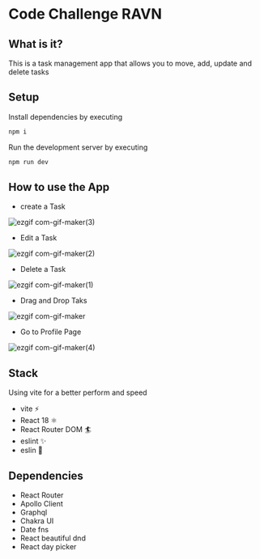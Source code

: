# Code Challenge RAVN 

## What is it?
This is a task management app that allows you to move, add, update and delete tasks

## Setup

Install dependencies by executing

```sh
npm i
```

Run the development server by executing

```sh
npm run dev
```
## How to use the App

- create a Task

![ezgif com-gif-maker(3)](https://user-images.githubusercontent.com/60715793/212974771-75e352aa-323f-4d3e-8770-460ff70ca054.gif)

- Edit a Task

![ezgif com-gif-maker(2)](https://user-images.githubusercontent.com/60715793/212974594-11e0f55e-a307-4362-a9b7-92e6dca916c6.gif)

- Delete a Task

![ezgif com-gif-maker(1)](https://user-images.githubusercontent.com/60715793/212973850-2a5c884b-cbc1-4042-9bb7-00568d0ecd47.gif)

- Drag and Drop Taks

![ezgif com-gif-maker](https://user-images.githubusercontent.com/60715793/212973358-f657f572-37d3-4874-b588-1d3bd2be9c4f.gif)

- Go to Profile Page

![ezgif com-gif-maker(4)](https://user-images.githubusercontent.com/60715793/212974924-31f909c5-0341-4c6d-b1f3-3f505a51b206.gif)
 
## Stack
Using vite for a better perform and speed
- vite ⚡
- React 18 ⚛️
- React Router DOM 🏄
- eslint ✨
- eslin 🔨

## Dependencies
- React Router
- Apollo Client
- Graphql
- Chakra UI
- Date fns
- React beautiful dnd
- React day picker


